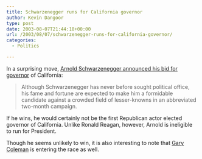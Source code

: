 ```yaml
---
title: Schwarzenegger runs for California governor
author: Kevin Dangoor
type: post
date: 2003-08-07T21:44:18+00:00
url: /2003/08/07/schwarzenegger-runs-for-california-governor/
categories:
  - Politics

---
```

In a surprising move, [Arnold Schwarzenegger announced his bid for governor][1] of California:

> Although Schwarzenegger has never before sought political office, his fame and fortune are expected to make him a formidable candidate against a crowded field of lesser-knowns in an abbreviated two-month campaign.

If he wins, he would certainly not be the first Republican actor elected governor of California. Unlike Ronald Reagan, however, Arnold is ineligible to run for President.

Though he seems unlikely to win, it is also interesting to note that [Gary Coleman][2] is entering the race as well.

 [1]: http://www.cnn.com/2003/ALLPOLITICS/08/06/candidates.announce/index.html "CNN.com - Schwarzenegger announces bid for governor - Aug. 7, 2003"
 [2]: http://www.cnn.com/2003/ALLPOLITICS/08/06/candidate.coleman/